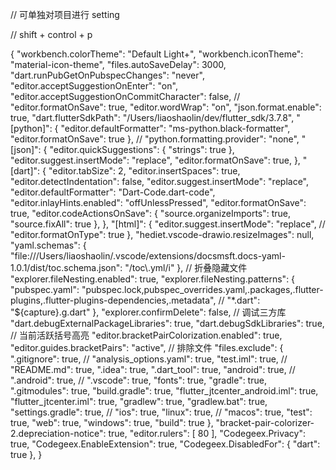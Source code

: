 // 可单独对项目进行 setting

// shift + control + p

{
    "workbench.colorTheme": "Default Light+",
    "workbench.iconTheme": "material-icon-theme",
    "files.autoSaveDelay": 3000,
    "dart.runPubGetOnPubspecChanges": "never",
    "editor.acceptSuggestionOnEnter": "on",
    "editor.acceptSuggestionOnCommitCharacter": false,
    // "editor.formatOnSave": true,
    "editor.wordWrap": "on",
    "json.format.enable": true,
    "dart.flutterSdkPath": "/Users/liaoshaolin/dev/flutter_sdk/3.7.8",
    "[python]": {
        "editor.defaultFormatter": "ms-python.black-formatter",
        "editor.formatOnSave": true
    },
    // "python.formatting.provider": "none",
    "[json]": {
        "editor.quickSuggestions": {
            "strings": true
        },
        "editor.suggest.insertMode": "replace",
        "editor.formatOnSave": true,
    },
    "[dart]": {
        "editor.tabSize": 2,
        "editor.insertSpaces": true,
        "editor.detectIndentation": false,
        "editor.suggest.insertMode": "replace",
        "editor.defaultFormatter": "Dart-Code.dart-code",
        "editor.inlayHints.enabled": "offUnlessPressed",
        "editor.formatOnSave": true,
        "editor.codeActionsOnSave": {
            "source.organizeImports": true, 
            "source.fixAll": true 
        },
    },
    "[html]": {
        "editor.suggest.insertMode": "replace",
        // "editor.formatOnType": true
    },
    "hediet.vscode-drawio.resizeImages": null,
    "yaml.schemas": {
        "file:///Users/liaoshaolin/.vscode/extensions/docsmsft.docs-yaml-1.0.1/dist/toc.schema.json": "/toc\\.yml/i"
    },
    // 折叠隐藏文件
    "explorer.fileNesting.enabled": true,
    "explorer.fileNesting.patterns": {
        "pubspec.yaml": "pubspec.lock,pubspec_overrides.yaml,.packages,.flutter-plugins,.flutter-plugins-dependencies,.metadata",
        // "*.dart": "${capture}.g.dart"
    },
    "explorer.confirmDelete": false,
    // 调试三方库
    "dart.debugExternalPackageLibraries": true,
    "dart.debugSdkLibraries": true,
    // 当前活跃括号高亮
    "editor.bracketPairColorization.enabled": true,
    "editor.guides.bracketPairs": "active",
    // 排除文件
    "files.exclude": {
        ".gitignore": true,
        // "analysis_options.yaml": true,
        "test.iml": true,
        // "README.md": true,
        ".idea": true,
        ".dart_tool": true,
        "android": true,
        // ".android": true,
        // ".vscode": true,
        "fonts": true,
        "gradle": true,
        ".gitmodules": true,
        "build.gradle": true,
        "flutter_jtcenter_android.iml": true,
        "flutter_jtcenter.iml": true,
        "gradlew": true,
        "gradlew.bat": true,
        "settings.gradle": true,
        // "ios": true,
        "linux": true,
        // "macos": true,
        "test": true,
        "web": true,
        "windows": true,
        "build": true
    },
    "bracket-pair-colorizer-2.depreciation-notice": true,
    "editor.rulers": [
        80
    ],
    "Codegeex.Privacy": true,
    "Codegeex.EnableExtension": true,
    "Codegeex.DisabledFor": {
        "dart": true
    },
}